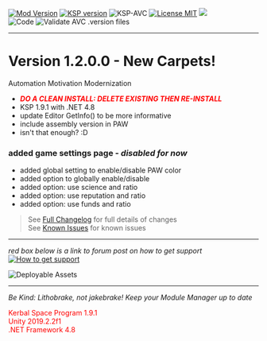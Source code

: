 <!-- ReleaseLayout.md v1.1.2.0
FieldTrainingLab! (SLR)
created: 11 Aug 2018
updated: 01 Feb 2020 -->

[![Mod Version][shield:mod:static]][MOD:forum] 
[![KSP version][shield:ksp:static]][KSP:website] ![KSP-AVC][shield:kspavc] [![License MIT][shield:license]][LINK:license] [![][LOGO:mit]][LINK:license]  
![Code][shield:code:static] ![Validate AVC .version files][shield:avcvalid]  
***  
# Version 1.2.0.0 - New Carpets!   
Automation Motivation Modernization  
- <line style="color: #FF0000;">***DO A CLEAN INSTALL: DELETE EXISTING THEN RE-INSTALL***</line>
- KSP 1.9.1 with .NET 4.8
- update Editor GetInfo() to be more informative
- include assembly version in PAW
- isn't that enough? :D 
### added game settings page - ***disabled for now***
- added global setting to enable/disable PAW color
- added option to globally enable/disable 
- added option: use science and ratio
- added option: use reputation and ratio
- added option: use funds and ratio
> See [Full Changelog][MOD:changelog] for full details of changes  
> See [Known Issues][MOD:issues] for known issues   
***  
*red box below is a link to forum post on how to get support*  
[![How to get support][image:get-support]][thread:getsupport]

![][HERO:0]  
***

 *Be Kind: Lithobrake, not jakebrake! Keep your Module Manager up to date*
<!-- graphical links to downloads -->
<p style="color: #FF0000;">Kerbal Space Program 1.9.1<br>
Unity 2019.2.2f1<br>
.NET Framework 4.8</p> 

[MOD:license]:      https://github.com/zer0Kerbal/FieldTrainingLab/blob/master/LICENSE
[MOD:issues]:       https://github.com/zer0Kerbal/FieldTrainingLab/issues
[MOD:known]:        https://github.com/zer0Kerbal/FieldTrainingLab/wiki/Known-Issues
[MOD:forum]:        https://forum.kerbalspaceprogram.com/index.php?/topic/191045-*
[MOD:changelog]:    https://raw.githubusercontent.com/zer0Kerbal/FieldTrainingLab/master/Changelog.cfg
[KSP:website]:      http://kerbalspaceprogram.com/

[shield:mod:static]: https://img.shields.io/badge/Field%20Training%20Lab%20version-1.2.0.0-orange.svg?style=plastic
[shield:ksp:static]: https://img.shields.io/badge/KSP%20version-1.9.1-blue.svg?style=plastic  
[shield:code:static]: https://img.shields.io/badge/Code-%3C.NET%204.8%3E%20%3CUnity%202019.2.2f1%3E%20%3CC%23%3E-9cf?style=plastic?labelColor=darkblue  

[shield:mod:latest]: https://img.shields.io/github/v/release/zer0Kerbal/FieldTrainingLab?include_prereleases?style=plastic
[shield:mod]: https://img.shields.io/endpoint?url=https://raw.githubusercontent.com/zer0Kerbal/FieldTrainingLab/master/json/mod.json
[shield:ksp]: https://img.shields.io/endpoint?url=https://raw.githubusercontent.com/zer0Kerbal/FieldTrainingLab/master/json/ksp.json
[shield:license]: https://img.shields.io/endpoint?url=https://raw.githubusercontent.com/zer0Kerbal/FieldTrainingLab/master/json/license.json
[shield:code]: https://img.shields.io/endpoint?url=https://raw.githubusercontent.com/zer0Kerbal/FieldTrainingLab/master/json/code.json  
[shield:kspavc]:     https://img.shields.io/badge/KSP-AVC--supported-brightgreen.svg?style=plastic
[shield:avcvalid]:    https://github.com/zer0Kerbal/FieldTrainingLab/workflows/Validate%20AVC%20.version%20files/badge.svg  
  
[image:get-support]:    https://i.postimg.cc/vHP6zmrw/image.png

[LINK:license]: https://raw.githubusercontent.com/zer0Kerbal/FieldTrainingLab/master/LICENSE "MIT"  
[thread:getsupport]: https://forum.kerbalspaceprogram.com/index.php?/topic/83212-*

<!--- license logo urls -->
[LOGO:mit]: https://i.postimg.cc/bvjfsMP5/MIT-17x17.png

<!--- release graphic(s) -->
[HERO:0]: http:// "Deployable Assets"

<!--
GPLv2
zer0Kerbal
-->